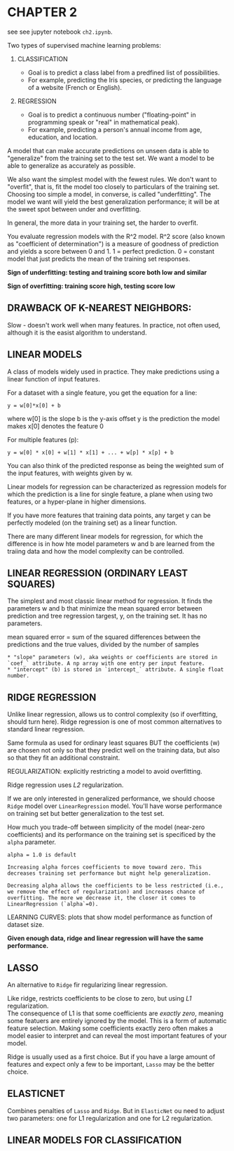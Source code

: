 # CHAPTER 2

see see jupyter notebook `ch2.ipynb`.

Two types of supervised machine learning problems:
1) CLASSIFICATION
	* Goal is to predict a class label from a predfined list of possibilities. 
	* For example, predicting the Iris species, or predicting the language of a website (French or English).

2) REGRESSION
	* Goal is to predict a continuous number ("floating-point" in programming speak or "real" in mathematical peak).
	* For example, predicting a person's annual income from age, education, and location.

A model that can make accurate predictions on unseen data is able to "generalize" from the training set to the test set.  We want a model to be able to generalize as accurately as possible. 

We also want the simplest model with the fewest rules. We don't want to "overfit", that is, fit the model too closely to particulars of the training set. Choosing too simple a model, in converse, is called "underfitting". The model we want will yield the best generalization performance; it will be at the sweet spot between under and overfitting. 

In general, the more data in your training set, the harder to overfit. 

You evaluate regression models with the R^2 model. 
R^2 score (also known as "coefficient of determination") is a measure of goodness of prediction and yields a score between 0 and 1. 
1 = perfect prediction.
0 = constant model that just predicts the mean of the training set responses.

**Sign of underfitting: testing and training score both low and similar**

**Sign of overfitting: training score high, testing score low**


## DRAWBACK OF K-NEAREST NEIGHBORS:

Slow - doesn't work well when many features. In practice, not often used, although it is the easist algorithm to understand.


## LINEAR MODELS

A class of models widely used in practice. They make predictions using a linear function of input features. 

For a dataset with a single feature, you get the equation for a line:

	y = w[0]*x[0] + b

where 
	w[0] is the slope 
	b is the y-axis offset
	y is the prediction the model makes
	x[0] denotes the feature 0

For multiple features (p):

	y = w[0] * x[0] + w[1] * x[1] + ... + w[p] * x[p] + b

You can also think of the predicted response as being the weighted sum of the input features, with weights given by w.

Linear models for regression can be characterized as regression models for which the prediction is a line for single feature, a plane when using two features, or a hyper-plane in higher dimensions.

If you have more features that training data points, any target y can be perfectly modeled (on the training set) as a linear function.

There are many different linear models for regression, for which the difference is in how hte model parameters w and b are learned from the traiing data and how the model complexity can be controlled.


## LINEAR REGRESSION (ORDINARY LEAST SQUARES)

The simplest and most classic linear method for regression. It finds the parameters w and b that minimize the mean squared error between prediction and tree regression targest, y, on the training set. It has no parameters.

mean squared error = sum of the squared differences between the predictions and the true values, divided by the number of samples

	* "slope" parameters (w), aka weights or coefficients are stored in `coef_` attribute. A np array with one entry per input feature.
	* "intercept" (b) is stored in `intercept_` attribute. A single float number.


## RIDGE REGRESSION

Unlike linear regression, allows us to control complexity (so if overfitting, should turn here). Ridge regression is one of most common alternatives to standard linear regression.

Same formula as used for ordinary least squares BUT the coefficients (w) are chosen not only so that they predict well on the training data, but also so that they fit an additional constraint. 

REGULARIZATION: explicitly restricting a model to avoid overfitting. 

Ridge regression uses *L2* regularization. 

If we are only interested in generalized performance, we should choose `Ridge` model over `LinearRegression` model. You'll have worse performance on training set but better generalization to the test set.

How much you trade-off between simplicity of the model (near-zero coefficients) and its performance on the training set is specificed by the `alpha` parameter.

	alpha = 1.0 is default

	Increasing alpha forces coefficients to move toward zero. This decreases training set performance but might help generalization.

	Decreasing alpha allows the coefficients to be less restricted (i.e., we remove the effect of regularization) and increases chance of overfitting. The more we decrease it, the closer it comes to LinearRegression (`alpha`=0).

LEARNING CURVES: plots that show model performance as function of dataset size.

**Given enough data, ridge and linear regression will have the same performance.**


## LASSO

An alternative to `Ridge` fir regularizing linear regression.

Like ridge, restricts coefficients to be close to zero, but using *L1* regularization.  
The consequence of L1 is that some coefficients are *exactly zero*, meaning some featuers are entirely ignored by the model. This is a form of automatic feature selection. Making some coefficients exactly zero often makes a model easier to interpret and can reveal the most important features of your model. 

Ridge is usually used as a first choice. 
But if you have a large amount of features and expect only a few to be important, `Lasso` may be the better choice.


## ELASTICNET

Combines penalties of `Lasso` and `Ridge`. But in `ElasticNet` ou need to adjust two parameters: one for L1 regularization and one for L2 regularization.


## LINEAR MODELS FOR CLASSIFICATION


